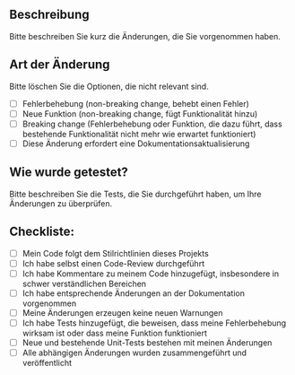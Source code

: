 ## Beschreibung

Bitte beschreiben Sie kurz die Änderungen, die Sie vorgenommen haben.

## Art der Änderung

Bitte löschen Sie die Optionen, die nicht relevant sind.

- [ ] Fehlerbehebung (non-breaking change, behebt einen Fehler)
- [ ] Neue Funktion (non-breaking change, fügt Funktionalität hinzu)
- [ ] Breaking change (Fehlerbehebung oder Funktion, die dazu führt, dass bestehende Funktionalität nicht mehr wie erwartet funktioniert)
- [ ] Diese Änderung erfordert eine Dokumentationsaktualisierung

## Wie wurde getestet?

Bitte beschreiben Sie die Tests, die Sie durchgeführt haben, um Ihre Änderungen zu überprüfen.

## Checkliste:

- [ ] Mein Code folgt dem Stilrichtlinien dieses Projekts
- [ ] Ich habe selbst einen Code-Review durchgeführt
- [ ] Ich habe Kommentare zu meinem Code hinzugefügt, insbesondere in schwer verständlichen Bereichen
- [ ] Ich habe entsprechende Änderungen an der Dokumentation vorgenommen
- [ ] Meine Änderungen erzeugen keine neuen Warnungen
- [ ] Ich habe Tests hinzugefügt, die beweisen, dass meine Fehlerbehebung wirksam ist oder dass meine Funktion funktioniert
- [ ] Neue und bestehende Unit-Tests bestehen mit meinen Änderungen
- [ ] Alle abhängigen Änderungen wurden zusammengeführt und veröffentlicht